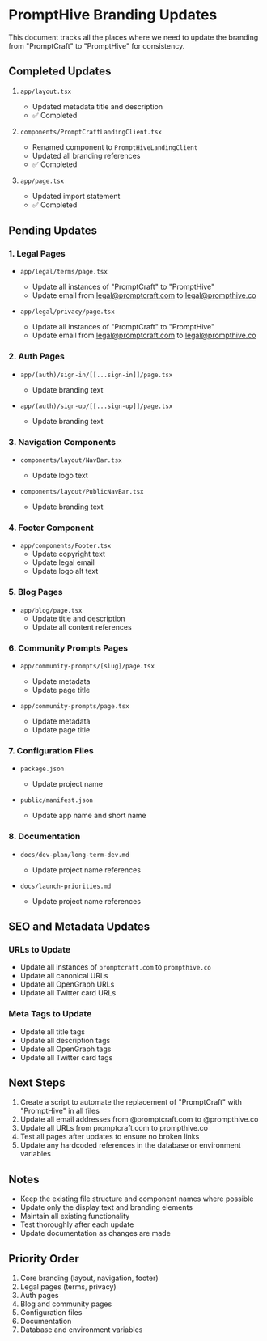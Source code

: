 # PromptHive Branding Updates

This document tracks all the places where we need to update the branding from "PromptCraft" to "PromptHive" for consistency.

## Completed Updates

1. `app/layout.tsx`
   - Updated metadata title and description
   - ✅ Completed

2. `components/PromptCraftLandingClient.tsx`
   - Renamed component to `PromptHiveLandingClient`
   - Updated all branding references
   - ✅ Completed

3. `app/page.tsx`
   - Updated import statement
   - ✅ Completed

## Pending Updates

### 1. Legal Pages
- `app/legal/terms/page.tsx`
  - Update all instances of "PromptCraft" to "PromptHive"
  - Update email from legal@promptcraft.com to legal@prompthive.co

- `app/legal/privacy/page.tsx`
  - Update all instances of "PromptCraft" to "PromptHive"
  - Update email from legal@promptcraft.com to legal@prompthive.co

### 2. Auth Pages
- `app/(auth)/sign-in/[[...sign-in]]/page.tsx`
  - Update branding text

- `app/(auth)/sign-up/[[...sign-up]]/page.tsx`
  - Update branding text

### 3. Navigation Components
- `components/layout/NavBar.tsx`
  - Update logo text

- `components/layout/PublicNavBar.tsx`
  - Update branding text

### 4. Footer Component
- `app/components/Footer.tsx`
  - Update copyright text
  - Update legal email
  - Update logo alt text

### 5. Blog Pages
- `app/blog/page.tsx`
  - Update title and description
  - Update all content references

### 6. Community Prompts Pages
- `app/community-prompts/[slug]/page.tsx`
  - Update metadata
  - Update page title

- `app/community-prompts/page.tsx`
  - Update metadata
  - Update page title

### 7. Configuration Files
- `package.json`
  - Update project name

- `public/manifest.json`
  - Update app name and short name

### 8. Documentation
- `docs/dev-plan/long-term-dev.md`
  - Update project name references

- `docs/launch-priorities.md`
  - Update project name references

## SEO and Metadata Updates

### URLs to Update
- Update all instances of `promptcraft.com` to `prompthive.co`
- Update all canonical URLs
- Update all OpenGraph URLs
- Update all Twitter card URLs

### Meta Tags to Update
- Update all title tags
- Update all description tags
- Update all OpenGraph tags
- Update all Twitter card tags

## Next Steps

1. Create a script to automate the replacement of "PromptCraft" with "PromptHive" in all files
2. Update all email addresses from @promptcraft.com to @prompthive.co
3. Update all URLs from promptcraft.com to prompthive.co
4. Test all pages after updates to ensure no broken links
5. Update any hardcoded references in the database or environment variables

## Notes

- Keep the existing file structure and component names where possible
- Update only the display text and branding elements
- Maintain all existing functionality
- Test thoroughly after each update
- Update documentation as changes are made

## Priority Order

1. Core branding (layout, navigation, footer)
2. Legal pages (terms, privacy)
3. Auth pages
4. Blog and community pages
5. Configuration files
6. Documentation
7. Database and environment variables 